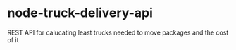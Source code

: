 # node-truck-delivery-api
REST API for calucating least trucks needed to move packages and the cost of it